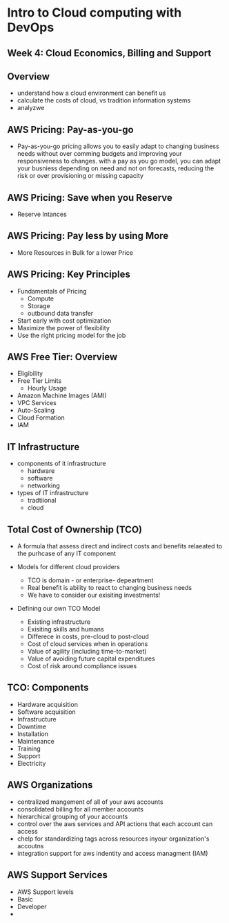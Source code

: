 # Intro to Cloud computing with DevOps

## Week 4: Cloud Economics, Billing and Support

## Overview
- understand how a cloud environment can benefit us
- calculate the costs of cloud, vs tradition information systems
- analyzwe

## AWS Pricing: Pay-as-you-go
- Pay-as-you-go pricing allows you to easily adapt to changing business needs without over comming budgets and improving your responsiveness to changes. with a pay as you go model, you can adapt your busniess depending on need and not on forecasts, reducing the risk or over provisioning or missing capacity

## AWS Pricing: Save when you Reserve
- Reserve Intances 

## AWS Pricing: Pay less by using More
- More Resources in Bulk for a lower Price

## AWS Pricing: Key Principles
- Fundamentals of Pricing
  - Compute 
  - Storage
  - outbound data transfer
- Start early with cost optimization
- Maximize the power of flexibility
- Use the right pricing model for the job

## AWS Free Tier: Overview
- Eligibility
- Free Tier Limits
  - Hourly Usage
- Amazon Machine Images (AMI)
- VPC Services
- Auto-Scaling
- Cloud Formation
- IAM

## IT Infrastructure
- components of it infrastructure
  - hardware
  - software
  - networking
- types of IT infrastructure
  - tradtiional 
  - cloud

## Total Cost of Ownership (TCO)
- A formula that assess direct and indirect costs and benefits relaeated to the purhcase of any IT component

- Models for different cloud providers
  - TCO is domain - or enterprise- depeartment
  - Real benefit is ability to react to changing business needs
  - We have to consider our exisiting investments!

- Defining our own TCO Model
  - Existing infrastructure
  - Exisiting skills and humans
  - Differece in costs, pre-cloud to post-cloud
  - Cost of cloud services when in operations
  - Value of agility (including time-to-market)
  - Value of avoiding future capital expenditures
  - Cost of risk around compliance issues

## TCO: Components
- Hardware acquisition
- Software acquisition
- Infrastructure
- Downtime
- Installation
- Maintenance
- Training
- Support
- Electricity

## AWS Organizations
- centralized mangement of all of your aws accounts
- consolidated billing for all member accounts
- hierarchical grouping of your accounts
- control over the aws services and API actions that each account can access
- chelp for standardizing tags across resources inyour organization's accoutns
- integration support for aws indentity and access managment (IAM)

## AWS Support Services
- AWS Support levels
 - Basic
 - Developer
 - 

